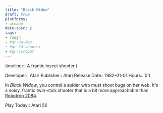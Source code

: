 ```yaml
---
title: "Black Widow"
draft: true
platforms:
- arcade
date-spec: y
tags:
- rough
- #gr-na-dev 
- #gr-2d-shooter 
- #gr-acrobat 
---
```


(oneliner:: A frantic insect shooter.)

Developer:: Atari
Publisher:: Atari
Release Date:: 1982-01-01
Hours:: 0.1

In *Black Widow*, you control a spider who must shoot bugs on her web. It's a noisy, frantic twin-stick shooter that is a bit more approachable than [Robotron 2084](gamerecs/Robotron%202084.md).

Play Today:: Atari 50